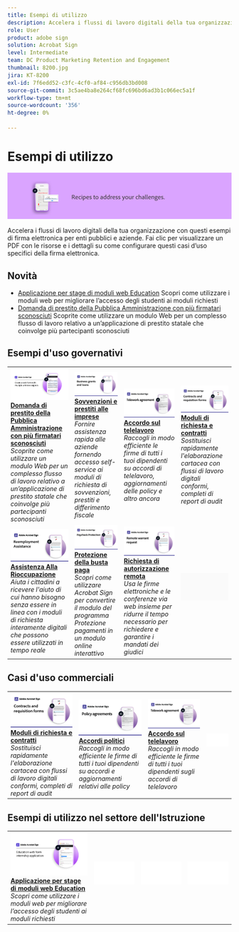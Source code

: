```yaml
---
title: Esempi di utilizzo
description: Accelera i flussi di lavoro digitali della tua organizzazione con questi esempi di firma elettronica per enti pubblici e aziende
role: User
product: adobe sign
solution: Acrobat Sign
level: Intermediate
team: DC Product Marketing Retention and Engagement
thumbnail: 8200.jpg
jira: KT-8200
exl-id: 7f6edd52-c3fc-4cf0-af84-c956db3bd008
source-git-commit: 3c5ae4ba8e264cf68fc696bd6ad3b1c066ec5a1f
workflow-type: tm+mt
source-wordcount: '356'
ht-degree: 0%

---
```


# Esempi di utilizzo

![Banner caso di utilizzo](../assets/Hero-Recipe.png)

Accelera i flussi di lavoro digitali della tua organizzazione con questi esempi di firma elettronica per enti pubblici e aziende. Fai clic per visualizzare un PDF con le risorse e i dettagli su come configurare questi casi d’uso specifici della firma elettronica.

## Novità

* [Applicazione per stage di moduli web Education](usecase-edu-intern.md)
Scopri come utilizzare i moduli web per migliorare l’accesso degli studenti ai moduli richiesti
* [Domanda di prestito della Pubblica Amministrazione con più firmatari sconosciuti](webform-multiple-signers.md)
Scoprite come utilizzare un modulo Web per un complesso flusso di lavoro relativo a un’applicazione di prestito statale che coinvolge più partecipanti sconosciuti

## Esempi d&#39;uso governativi

<table style="table-layout:fixed">
<tr>
  <td>
    <a href="webform-multiple-signers.md">
      <img alt="Domanda di prestito della Pubblica Amministrazione con più firmatari sconosciuti" src="../assets/Web-form-unknown.png" />
    </a>
    <div>
    <a href="webform-multiple-signers.md"><strong>Domanda di prestito della Pubblica Amministrazione con più firmatari sconosciuti</strong></a>
    </div>
    <em>Scoprite come utilizzare un modulo Web per un complesso flusso di lavoro relativo a un’applicazione di prestito statale che coinvolge più partecipanti sconosciuti</em>
    <br>
  </td> 
  <td>
    <a href="usecasegovgrants.md">
      <img alt="Sovvenzioni e prestiti alle imprese" src="../assets/UC_Business.png" />
    </a>
    <div>
    <a href="usecasegovgrants.md"><strong>Sovvenzioni e prestiti alle imprese</strong></a>
    </div>
    <em>Fornire assistenza rapida alle aziende fornendo accesso self-service ai moduli di richiesta di sovvenzioni, prestiti e differimento fiscale</em>
    <br>
  </td> 
  <td>
    <a href="usecasegovtelework.md">
      <img alt="Accordo sul telelavoro" src="../assets/UC_MegasignR.png" />
    </a>
    <div>
    <a href="usecasegovtelework.md"><strong>Accordo sul telelavoro</strong></a>
    </div>
    <em>Raccogli in modo efficiente le firme di tutti i tuoi dipendenti su accordi di telelavoro, aggiornamenti delle policy e altro ancora</em>
    <br>
  </td>
  <td>
    <a href="usecasegovcontracts.md">
      <img alt="Moduli di richiesta e contratti" src="../assets/UC_WorkflowR.png" />
    </a>
    <div>
    <a href="usecasegovcontracts.md"><strong>Moduli di richiesta e contratti</strong></a>
    </div>
    <em>Sostituisci rapidamente l'elaborazione cartacea con flussi di lavoro digitali conformi, completi di report di audit</em>
    <br>
  </td>
</tr>
<tr>
 <td>
    <a href="usecasegovreemployment.md">
      <img alt="Assistenza Alla Rioccupazione" src="../assets/UC_WebformsR.png" />
    </a>
    <div>
    <a href="usecasegovreemployment.md"><strong>Assistenza Alla Rioccupazione</strong></a>
    </div>
    <em>Aiuta i cittadini a ricevere l'aiuto di cui hanno bisogno senza essere in linea con i moduli di richiesta interamente digitali che possono essere utilizzati in tempo reale</em>
    <br>
  </td>
  <td>
    <a href="usecasegovpaycheck.md">
      <img alt="Protezione della busta paga" src="../assets/UC_PaycheckProtectionR.png" />
    </a>
    <div>
    <a href="usecasegovpaycheck.md"><strong>Protezione della busta paga</strong></a>
    </div>
    <em>Scopri come utilizzare Acrobat Sign per convertire il modulo del programma Protezione pagamenti in un modulo online interattivo</em>
    <br>
  </td>
  <td>
    <a href="usecasegovremote.md">
      <img alt="Richiesta di autorizzazione remota" src="../assets/UC_Remote_WarrantR.png" />
    </a>
    <div>
    <a href="usecasegovremote.md"><strong>Richiesta di autorizzazione remota</strong></a>
    </div>
    <em>Usa le firme elettroniche e le conferenze via web insieme per ridurre il tempo necessario per richiedere e garantire i mandati dei giudici</em>
    <br>
  </td>
  <td>
    <img alt="Spaziatore" src="../assets/Grayspacer.png" />
    <div>
    <br>
  </td>
</tr>
</table>

## Casi d&#39;uso commerciali

<table style="table-layout:fixed">
<tr>
  <td>
    <a href="usecasecomcontracts.md">
      <img alt="Moduli di richiesta e contratti" src="../assets/UC_WorkflowR.png" />
    </a>
    <div>
    <a href="usecasecomcontracts.md"><strong>Moduli di richiesta e contratti</strong></a>
    </div>
    <em>Sostituisci rapidamente l'elaborazione cartacea con flussi di lavoro digitali conformi, completi di report di audit</em>
    <br>
  </td> 
  <td>
    <a href="usecasecompolicy.md">
      <img alt="Accordi politici" src="../assets/UC_Policy.png" />
    </a>
    <div>
    <a href="usecasecompolicy.md"><strong>Accordi politici</strong></a>
    </div>
    <em>Raccogli in modo efficiente le firme di tutti i tuoi dipendenti su accordi e aggiornamenti relativi alle policy</em>
    <br>
  </td>
  <td>
    <a href="usecasecomtelework.md">
      <img alt="Accordo sul telelavoro" src="../assets/UC_MegasignR.png" />
    </a>
    <div>
    <a href="usecasecomtelework.md"><strong>Accordo sul telelavoro</strong></a>
    </div>
    <em>Raccogli in modo efficiente le firme di tutti i tuoi dipendenti sugli accordi di telelavoro</em>
    <br>
  </td>
  <td>
    <img alt="Spaziatore" src="../assets/Whitespacer.png" />
    <div>
    <br>
  </td>
</tr>
</table>

## Esempi di utilizzo nel settore dell&#39;Istruzione

<table style="table-layout:fixed">
<tr>
  <td>
    <a href="usecase-edu-intern.md">
      <img alt="Applicazione per stage di moduli web Education" src="../assets/Webform-internship.png" />
    </a>
    <div>
    <a href="usecase-edu-intern.md"><strong>Applicazione per stage di moduli web Education</strong></a>
    </div>
    <em>Scopri come utilizzare i moduli web per migliorare l’accesso degli studenti ai moduli richiesti</em>
    <br>
  </td> 
  <td>
    <img alt="Spaziatore" src="../assets/Whitespacer.png" />
    <div>
    <br>
  </td>
  <td>
    <img alt="Spaziatore" src="../assets/Whitespacer.png" />
    <div>
    <br>
  </td>
  <td>
    <img alt="Spaziatore" src="../assets/Whitespacer.png" />
    <div>
    <br>
  </td>
</tr>
</table>

